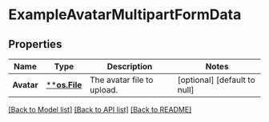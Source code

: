 # ExampleAvatarMultipartFormData

## Properties
Name | Type | Description | Notes
------------ | ------------- | ------------- | -------------
**Avatar** | [****os.File**](*os.File.md) | The avatar file to upload. | [optional] [default to null]

[[Back to Model list]](../README.md#documentation-for-models) [[Back to API list]](../README.md#documentation-for-api-endpoints) [[Back to README]](../README.md)

